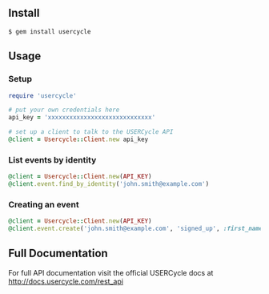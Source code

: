 ## Install

```
$ gem install usercycle
```

## Usage

### Setup

``` ruby
require 'usercycle'

# put your own credentials here
api_key = 'xxxxxxxxxxxxxxxxxxxxxxxxxxxxx'

# set up a client to talk to the USERCycle API
@client = Usercycle::Client.new api_key
```

###  List events by identity

```ruby
@client = Usercycle::Client.new(API_KEY)
@client.event.find_by_identity('john.smith@example.com')
```

### Creating an event

```ruby
@client = Usercycle::Client.new(API_KEY)
@client.event.create('john.smith@example.com', 'signed_up', :first_name => 'John', :last_name => 'Smith'
```

## Full Documentation

For full API documentation visit the official USERCycle docs at http://docs.usercycle.com/rest_api